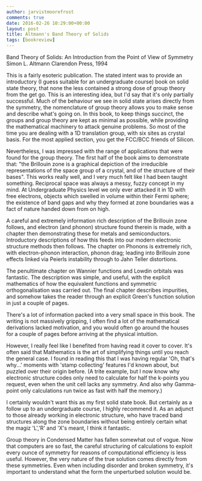 ```yaml
---
author: jarvistmoorefrost 
comments: true
date: 2016-02-26 10:29:00+00:00
layout: post
title: Altmann's Band Theory of Solids 
tags: [bookreview]
---
```


Band Theory of Solids: An Introduction from the Point of View of Symmetry
Simon L. Altmann
Clarendon Press, 1994

This is a fairly esoteric publication. The stated intent was to provide an introductory (I guess suitable for an undergraduate course) book on solid state theory, that none the less contained a strong dose of group theory from the get go. This is an interesting idea, but I'd say that it's only partially successful. Much of the behaviour we see in solid state arises directly from the symmetry, the nomenclature of group theory allows you to make sense and describe what's going on. 
In this book, to keep things succinct,  the groups and group theory are kept as minimal as possible, while providing the mathematical machinery to attack genuine problems. So most of the time you are dealing with a 1D translation group, with six sites as crystal basis. For the most applied section, you get the FCC/BCC friends of Silicon.

Nevertheless, I was impressed with the range of applications that were found for the group theory. The first half of the book aims to demonstrate that: "the Brillouin zone is a graphical depiction of the irreducible representations of the space group of a crystal, and of the structure of their bases". This works really well, and I very much felt like I had been taught something. 
Reciprocal space was always a messy, fuzzy concept in my mind. At Undergraduate Physics level we only ever attacked it in 1D with free electrons, objects which swelled in volume within their Fermi sphere; the existence of band gaps and why they formed at zone boundaries was a fact of nature handed down from on high.

A careful and extremely information rich description of the Brillouin zone follows, and electron (and phonon) structure found therein is made, with a chapter then demonstrating these for metals and semiconductors. Introductory descriptions of how this feeds into our modern electronic structure methods then follows. The chapter on Phonons is extremely rich, with electron-phonon interaction, phonon drag; leading into Brillouin zone effects linked via Peierls instability through to Jahn Teller distortions. 

The penultimate chapter on Wannier functions and Lowdin orbitals was fantastic. The description was simple, and useful, with the explicit mathematics of how the equivalent functions and symmetric orthogonalisation was carried out. The final chapter describes impurities, and somehow takes the reader through an explicit Green's function solution in just a couple of pages.

There's a lot of information packed into a very small space in this book. The writing is not massively gripping, I often find a lot of the mathematical derivations lacked motivation, and you would often go around the houses for a couple of pages before arriving at the physical intuition. 

However, I really feel like I benefited from having read it cover to cover. It's often said that Mathematics is the art of simplifying things until you reach the general case. I found in reading this that I was having regular 'Oh, that's why...' moments with 'stamp collecting' features I'd known about, but puzzled over their origin before. 
(A trite example, but I now know why electronic structure codes only need to calculate for half the k-points you request, even when the unit cell lacks any symmetry. And also why Gamma-point only calculations run twice as fast with half the memory.)

I certainly wouldn't want this as my first solid state book. But certainly as a follow up to an undergraduate course, I highly recommend it. As an adjunct to those already working in electronic structure, who have traced band structures along the zone boundaries without being entirely certain what the magiz 'L','R' and 'X's meant, I think it fantastic.

Group theory in Condensed Matter has fallen somewhat out of vogue. Now that computers are so fast, the careful structuring of calculations to exploit every ounce of symmetry for reasons of computational efficiency is less useful.
However, the very nature of the true solution comes directly from these symmetries. Even when including disorder and broken symmetry, it's important to understand what the form the unperturbed solution would be.

